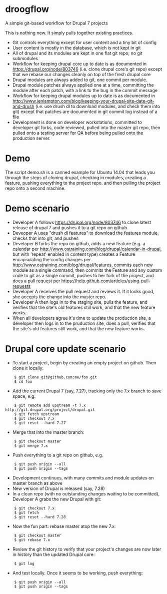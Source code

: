 # droogflow

A simple git-based workflow for Drupal 7 projects

This is nothing new.  It simply pulls together existing practices.

- Git controls everything except for user content and a tiny bit of config
- User content is mostly in the database, which is not kept in git
- All of drupal and its modules are kept in one flat git repo; no git submodules
- Workflow for keeping drupal core up to date is as documented in
  https://drupal.org/node/803746 (i.e. clone drupal core's git repo)
  except that we rebase our changes cleanly on top of the fresh drupal core
- Drupal modules are always added to git, one commit per module.
- Drupal module patches always applied one at a time, committing the
  module after each patch, with a link to the bug in the commit message
- Workflow for keeping drupal modules up to date is as documented in
  http://www.jenlampton.com/blog/keeping-your-drupal-site-date-git-and-drush
  (i.e. use drush dl to download modules, and check them into git)
  except that patches are documented in git commit log instead of a file
- Development is done on developer workstations, committed to developer git
  forks, code reviewed, pulled into the master git repo, then pulled
  onto a testing server for QA before being pulled onto the production
  server.

# Demo

The script demo.sh is a canned example for Ubuntu 14.04 that leads
you through the steps of cloning drupal, checking in modules,
creating a feature, pushing everything to the project repo.
and then pulling the project repo onto a second machine.

# Demo scenario
- Developer A follows https://drupal.org/node/803746 to clone latest release
  of drupal 7 and pushes it to a git repo on github
- Deveoper A uses "drush dl features" to download the features module,
  checks that into git, and pushes
- Developer B forks the repo on github, adds a new feature
  (e.g. a calendar per http://www.ostraining.com/blog/drupal/calendar-in-drupal,
  but with 'repeat' enabled in content type)
  creates a Feature encapsulating the config changes per
  http://www.ostraining.com/blog/drupal/features,
  commits each new module as a single command,
  then commits the Feature and any custom code to git as a single commit,
  pushes to her fork of the project, and
  does a pull request per https://help.github.com/articles/using-pull-requests
- Developer A receives the pull request and reviews it.  If it looks good,
  she accepts the change into the master repo.
- Developer A then logs in to the staging site, pulls the feature, and
  verifies that the site's old features still work, and that the new
  feature works.
- When all developers agree it's time to update the production site,
  a developer then logs in to the pruduction site, does a pull,
  verifies that the site's old features still work, and that the new
  feature works.

# Drupal core update scenario
- To start a project, begin by creating an empty project on github.
  Then clone it locally:
```
    $ git clone git@github.com:me/foo.git
    $ cd foo
```
- Add the current Drupal 7 (say, 7.27), tracking only the 7.x branch to save space, e.g.
```
    $ git remote add upstream -t 7.x http://git.drupal.org/project/drupal.git
    $ git fetch upstream
    $ git checkout 7.x
    $ git reset --hard 7.27
```
- Merge that into the master branch:
```
    $ git checkout master
    $ git merge 7.x
```
- Push everything to a git repo on github, e.g.
```
    $ git push origin --all
    $ git push origin --tags
```
- Development continues, with many commits and module updates on master branch as above
- New version of Drupal is released (say, 7.28)
- In a clean repo (with no outstanding changes waiting to be committed),
  Developer A grabs the new Drupal with git:
```
    $ git checkout 7.x
    $ git fetch
    $ git reset --hard 7.28
```
- Now the fun part: rebase master atop the new 7.x:
```
    $ git checkout master
    $ git rebase 7.x
```
- Review the git history to verify that your project's changes are
  now later in history than the updated Drupal core:
```
    $ git log
```
- And test locally.  Once it seems to be working, push everything:
```
    $ git push origin --all
    $ git push origin --tags
```
